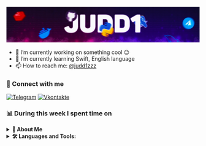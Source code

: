 ![Header](https://github.com/Judd1zzz/Judd1zzz/blob/master/assets/header.jpg)

- 🔭 I’m currently working on something cool 😉
- 🌱 I’m currently learning Swift, English language
- 📫 How to reach me: [@judd1zzz](https://t.me/judd1zzz)

### 🔗 Connect with me

[![Telegram](https://img.shields.io/badge/Telegram-36393f.svg?style=for-the-badge&logo=Telegram&labelColor=FFFFFF)](https://t.me/Judd1zzz)
[![Vkontakte](https://img.shields.io/badge/VKontakte-FFFFFF.svg?style=for-the-badge&logo=VK&logoColor=FFFFFF&labelColor=blue)](https://vk.com/dev_cdz_bot)

### 📊 During this week I spent time on

<!--START_SECTION:waka-->
<!--END_SECTION:waka-->

<details>
  <summary><b>📝 About Me</b></summary>
  <br/>

I have been developing in Python for more than four years. At the moment, namely 06/25/2022, I am just finishing school, and I already have my successes in this area.

### 📖 My Programming History

To get to the roots, you need to go back to the very beginning, to elementary school.

- It would seem that at such an early stage, where a person is just beginning to develop and does not particularly understand the concept of what is happening, I already had an accurate understanding of what I want from life. From that moment I started to get interested and try to learn programming, but it was hard for me because of my age.
- From elementary school to the end of secondary school, I studied programming in small steps. During that time, I managed to try myself in different fields. I took on everything I saw. He developed cheats for mobile games, created servers for mobile games and has already started making his first websites. But still, the main problem was not age, but that I did not know what to take on, there was no certainty.
- At some point, I realized that with my knowledge at that time, I would not be able to go far and raise my skills to a completely different level. It was at that moment that I decided to study Python and I will say right away - I did not regret it. And now, approaching the end of school, I have what I was going to from the very beginning. I have a clear understanding of what I specialize in, what I should do, work experience and, of course, knowledge.

### 📈 My progress

I will not focus on the very beginning, but will immediately move on to the best years of my training.

- The most productive years for me were 2021-2022. Over the past year and a half, I have mastered a lot of new technologies.
- I learned how to parse fairly complex dynamic sites, create chatbots with complex and thoughtful logic, both create my own and use ready-made APIs, learned how to work with various DBMS, mastered Django, Redis, Docker and object-oriented programming

At the moment, despite the fact that I am just finishing school, I have a project that can bring afk $1,125-1,875 per month and I consider this my small achievement

</details>

<details>
  <summary><b>🛠️ Languages and Tools:</b></summary>
  <br/>

<p align="center">
<a href="https://www.python.org"><img src="https://img.shields.io/badge/python-f5f542.svg?style=for-the-badge&logo=python&logoColor=0768a8&labelColor=FFFFFF" alt="Python"></a>
<a href="https://www.djangoproject.com"><img src="https://img.shields.io/badge/django-47474f.svg?style=for-the-badge&logo=django&logoColor=black&labelColor=FFFFFF" alt="Django"></a>
<a href="https://redis.io"><img src="https://img.shields.io/badge/Redis-F05032.svg?style=for-the-badge&logo=redis&logoColor=F05032&labelColor=FFFFFF" alt="Redis"></a>
<a href="https://www.docker.com">
<img src="https://img.shields.io/badge/Docker-blue.svg?style=for-the-badge&logo=Docker&labelColor=FFFFFF&logoColor=blue" alt="Docker">
</a>
<a href="https://www.postgresql.org"><img src="https://img.shields.io/badge/postgresql-6566ba.svg?style=for-the-badge&logo=postgresql&logoColor=6566ba&labelColor=FFFFFF" alt="PostgreSQL"></a>
<a href="https://www.mysql.com"><img src="https://img.shields.io/badge/mysql-3aabe8.svg?style=for-the-badge&logo=mysql&logoColor=3aabe8&labelColor=FFFFFF" alt="MySQL"></a>
<a href="https://www.sqlite.org/index.html"><img src="https://img.shields.io/badge/sqlite-1daede.svg?style=for-the-badge&logo=sqlite&logoColor=1daede&labelColor=FFFFFF" alt="SQLite"></a>
</p><br>

</details>
